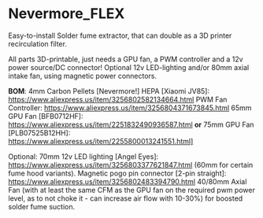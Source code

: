 # Nevermore_FLEX
Easy-to-install Solder fume extractor, that can double as a 3D printer recirculation filter. 

All parts 3D-printable, just needs a GPU fan, a PWM controller and a 12v power source/DC connector!
Optional 12v LED-lighting and/or 80mm axial intake fan, using magnetic power connectors.

**BOM**:
4mm Carbon Pellets [Nevermore!]
HEPA [Xiaomi JV85]: https://www.aliexpress.us/item/3256802582134664.html
PWM Fan Controller: https://www.aliexpress.us/item/3256804371673845.html
65mm GPU Fan [BFB0712HF]: https://www.aliexpress.us/item/2251832490936587.html **or** 75mm GPU Fan [PLB07525B12HH]: https://www.aliexpress.us/item/2255800013241551.html]

Optional:
70mm 12v LED lighting [Angel Eyes]: https://www.aliexpress.us/item/3256803377621847.html (60mm for certain fume hood variants).
Magnetic pogo pin connector [2-pin straight]: https://www.aliexpress.us/item/3256802483394790.html
40/80mm Axial Fan (with at least the same CFM as the GPU fan on the required pwm power level, as to not choke it - can increase air flow with 10-30%) for boosted solder fume suction.

